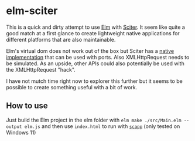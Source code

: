 # elm-sciter
This is a quick and dirty attempt to use [Elm](https://elm-lang.org/) with [Sciter](https://sciter.com/). It seem like quite a good match at a first glance to create lightweight native applications for different platforms that are also maintainable.

Elm's virtual dom does not work out of the box but Sciter has a [native implementation](https://sciter.com/tutorials/reactor-rendering/) that can be used with ports. Also XMLHttpRequest needs to be simulated. As an upside, other APIs could also potentially be used with the XMLHttpRequest "hack".

I have not mutch time right now to explorer this further but it seems to be possible to create something useful with a bit of work.

## How to use
Just build the Elm project in the elm folder with `elm make ./src/Main.elm --output elm.js` and then use `index.html` to run with [`scapp`](https://sciter.com/scapp/) (only tested on Windows 11)

